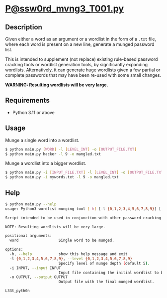 # P@ssw0rd_mvng3_T001.py

## Description

Given either a word as an argument or a wordlist in the form of a `.txt` file,
where each word is present on a new line, generate a munged password list.

This is intended to supplement (not replace) existing rule-based password
cracking tools or wordlist generation tools, by significantly expanding
wordlists. Alternatively, it can generate huge wordlists given a few partial
or complete passwords that may have been re-used with some small changes.

**WARNING: Resulting wordlists will be very large.**

## Requirements

* Python 3.11 or above

## Usage

Munge a single word into a wordlist.

```bash
$ python main.py [WORD] -l [LEVEL_INT] -o [OUTPUT_FILE.TXT]
$ python main.py hacker -l 9 -o mangled.txt
```

Munge a wordlist into a bigger wordlist.

```bash
$ python main.py -i [INPUT_FILE.TXT] -l [LEVEL_INT] -o [OUTPUT_FILE.TXT]
$ python main.py -i mywords.txt -l 9 -o mangled.txt
```

## Help

```bash
$ python main.py --help
usage: Python3 wordlist munging tool [-h] [-l {0,1,2,3,4,5,6,7,8,9}] [-i INPUT] -o OUTPUT [word]

Script intended to be used in conjunction with other password cracking tools

NOTE: Resulting wordlists will be very large.

positional arguments:
  word                  Single word to be munged.

options:
  -h, --help            show this help message and exit
  -l {0,1,2,3,4,5,6,7,8,9}, --level {0,1,2,3,4,5,6,7,8,9}
                        Specify level of munge depth (default 5).
  -i INPUT, --input INPUT
                        Input file containing the initial wordlist to be munged.
  -o OUTPUT, --output OUTPUT
                        Output file with the final munged wordlist.

L33t_pyth0n
```
